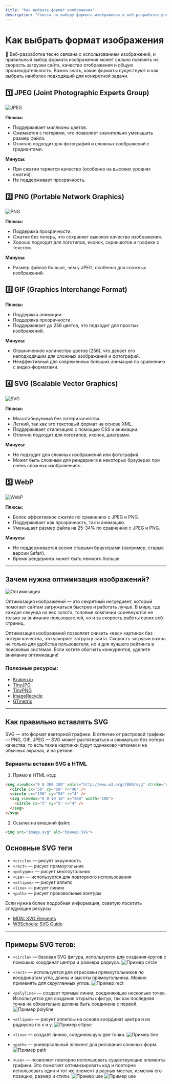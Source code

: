 ```yaml
---
title: "Как выбрать формат изображения"
description: "Советы по выбору формата изображения в веб-разработке для оптимизации скорости загрузки, качества отображения и производительности сайта."
---
```


# Как выбрать формат изображения

🎨 Веб-разработка тесно связана с использованием изображений, и правильный выбор формата изображения может сильно повлиять на скорость загрузки сайта, качество отображения и общую производительность. Важно знать, какие форматы существуют и как выбрать наиболее подходящий для конкретной задачи.

## 1️⃣ JPEG (Joint Photographic Experts Group)  
![JPEG](/web-course-site/formats/image1.png)

**Плюсы:**  
- Поддерживает миллионы цветов.  
- Сжимается с потерями, что позволяет значительно уменьшить размер файла.  
- Отлично подходит для фотографий и сложных изображений с градиентами.

**Минусы:**  
- При сжатии теряется качество (особенно на высоких уровнях сжатия).  
- Не поддерживает прозрачность.

## 2️⃣ PNG (Portable Network Graphics)  
![PNG](/web-course-site/formats/image2.png)

**Плюсы:**  
- Поддержка прозрачности.  
- Сжатие без потерь, что сохраняет высокое качество изображения.  
- Хорошо подходит для логотипов, иконок, скриншотов и графики с текстом.

**Минусы:**  
- Размер файлов больше, чем у JPEG, особенно для сложных изображений.

## 3️⃣ GIF (Graphics Interchange Format)  

**Плюсы:**  
- Поддержка анимации.  
- Поддержка прозрачности.  
- Поддерживает до 256 цветов, что подходит для простых изображений.

**Минусы:**  
- Ограниченное количество цветов (256), что делает его неподходящим для сложных изображений и фотографий.  
- Неэффективный для современных больших анимаций по сравнению с видео-форматами.

## 4️⃣ SVG (Scalable Vector Graphics)  
![SVG](/web-course-site/formats/image3.png)

**Плюсы:**  
- Масштабируемый без потери качества.  
- Легкий, так как это текстовый формат на основе XML.  
- Поддерживает стилизацию с помощью CSS и анимации.  
- Отлично подходит для логотипов, иконок, диаграмм.

**Минусы:**  
- Не подходит для сложных изображений или фотографий.  
- Может быть сложным для рендеринга в некоторых браузерах при очень сложных изображениях.

## 5️⃣ WebP  
![WebP](/web-course-site/formats/image4.png)

**Плюсы:**  
- Более эффективное сжатие по сравнению с JPEG и PNG.  
- Поддерживает как прозрачность, так и анимацию.  
- Уменьшает размер файла на 25-34% по сравнению с JPEG и PNG.

**Минусы:**  
- Не поддерживается всеми старыми браузерами (например, старые версии Safari).  
- Время рендеринга может быть немного больше.

---

## Зачем нужна оптимизация изображений?

![Оптимизация](/web-course-site/formats/image5.png)

Оптимизация изображений — это секретный ингредиент, который помогает сайтам загружаться быстрее и работать лучше. В мире, где каждая секунда на вес золота, топовые компании соревнуются не только за внимание пользователей, но и за скорость работы своих веб-страниц.

Оптимизация изображений позволяет снизить «вес» картинок без потери качества, что ускоряет загрузку сайта. Скорость загрузки важна не только для удобства пользователя, но и для лучшего рейтинга в поисковых системах. Если хотите обогнать конкурентов, уделите внимание оптимизации!

### Полезные ресурсы:
- [Kraken.io](https://kraken.io)
- [TinyJPG](https://tinyjpg.com)
- [TinyPNG](https://tinypng.com)
- [ImageRecycle](https://www.imagerecycle.com)
- [GTmetrix](https://gtmetrix.com)
---

## Как правильно вставлять SVG

SVG — это формат векторной графики. В отличие от растровой графики — PNG, GIF, JPEG — SVG может растягиваться и сжиматься без потери качества, то есть такие картинки будут одинаково четкими и на обычных экранах, и на ретине.

### Варианты вставки SVG в HTML

1. Прямо в HTML-код:
```html
<svg viewBox="0 0 300 100" xmlns="http://www.w3.org/2000/svg" stroke="red" fill="grey">
  <circle cx="50" cy="50" r="40" />
  <circle cx="150" cy="50" r="4" />
  <svg viewBox="0 0 10 10" x="200" width="100">
    <circle cx="5" cy="5" r="4" />
  </svg>
</svg>
```

2. Ссылка на внешний файл:

```html
<img src="image.svg" alt="Пример SVG">
```

## Основные SVG теги

- `<circle>` — рисует окружность
- `<rect>` — рисует прямоугольник
- `<polygon>` — рисует многоугольник
- `<use>` — используется для повторного использования
- `<ellipse>` — рисует эллипс
- `<line>` — рисует линию
- `<path>` — рисует произвольные контуры

Если нужна более подробная информация, советую посетить следующие ресурсы:

- [MDN: SVG Elements](https://developer.mozilla.org/en-US/docs/Web/SVG/Element)
- [W3Schools: SVG Guide](https://www.w3schools.com/graphics/svg_intro.asp)

---

## Примеры SVG тегов:

- `<circle>` — базовая SVG фигура, используется для создания кругов c помощью координат центра и размера радиуса.
![Пример circle](/web-course-site/formats/image6.png)

- `<rect>` — используется для отрисовки прямоугольников по координатам угла, длины и высоты прямоугольника. Можно применять для скругленных углов.
![Пример rect](/web-course-site/formats/image7.png)

- `<polyline>` — создает прямые линии, соединяющие несколько точек. Используется для создания открытых фигур, так как последняя точка не обязательно должна быть соединена с первой.
![Пример polyline](/web-course-site/formats/image8.png)

- `<ellipse>` — рисует эллипсы на основе координат центра и их радиусов по x и y.
![Пример ellipse](/web-course-site/formats/image9.png)

- `<line>` — создаёт линию, соединяющую две точки.
![Пример line](/web-course-site/formats/image10.png)

- `<path>` — универсальный элемент для рисования сложных форм.
![Пример path](/web-course-site/formats/image11.png)

- `<use>` — позволяет повторно использовать существующие элементы графики. Это помогает оптимизировать код и повторно использовать один и тот же элемент в разных местах, изменяя его позицию, размер и стили.
![Пример use](/web-course-site/formats/image12.png)
![Пример use](/web-course-site/formats/image13.png)

